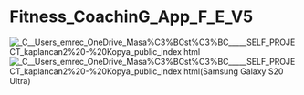 # Fitness_CoachinG_App_F_E_V5
![_C__Users_emrec_OneDrive_Masa%C3%BCst%C3%BC_____SELF_PROJECT_kaplancan2%20-%20Kopya_public_index html](https://user-images.githubusercontent.com/72611040/222016940-d07eff35-4d21-4bb5-801a-17f86c6b892b.png)
![_C__Users_emrec_OneDrive_Masa%C3%BCst%C3%BC_____SELF_PROJECT_kaplancan2%20-%20Kopya_public_index html(Samsung Galaxy S20 Ultra)](https://user-images.githubusercontent.com/72611040/222016921-6b82b1c1-cde9-4274-80d8-23fe0351e184.png)
